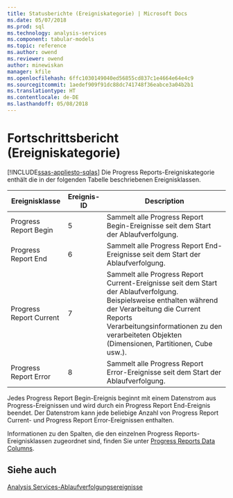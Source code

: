 ```yaml
---
title: Statusberichte (Ereigniskategorie) | Microsoft Docs
ms.date: 05/07/2018
ms.prod: sql
ms.technology: analysis-services
ms.component: tabular-models
ms.topic: reference
ms.author: owend
ms.reviewer: owend
author: minewiskan
manager: kfile
ms.openlocfilehash: 6ffc1030149040ed56855cd837c1e4664e64e4c9
ms.sourcegitcommit: 1aedef909f91dc88dc741748f36eabce3a04b2b1
ms.translationtype: HT
ms.contentlocale: de-DE
ms.lasthandoff: 05/08/2018
---
```

# <a name="progress-reports-event-category"></a>Fortschrittsbericht (Ereigniskategorie)
[!INCLUDE[ssas-appliesto-sqlas](../../includes/ssas-appliesto-sqlas.md)]
  Die Progress Reports-Ereigniskategorie enthält die in der folgenden Tabelle beschriebenen Ereignisklassen.  
  
|Ereignisklasse|Ereignis-ID|Description|  
|-----------------|--------------|-----------------|  
|Progress Report Begin|5|Sammelt alle Progress Report Begin-Ereignisse seit dem Start der Ablaufverfolgung.|  
|Progress Report End|6|Sammelt alle Progress Report End-Ereignisse seit dem Start der Ablaufverfolgung.|  
|Progress Report Current|7|Sammelt alle Progress Report Current-Ereignisse seit dem Start der Ablaufverfolgung. Beispielsweise enthalten während der Verarbeitung die Current Reports Verarbeitungsinformationen zu den verarbeiteten Objekten (Dimensionen, Partitionen, Cube usw.).|  
|Progress Report Error|8|Sammelt alle Progress Report Error-Ereignisse seit dem Start der Ablaufverfolgung.|  
  
 Jedes Progress Report Begin-Ereignis beginnt mit einem Datenstrom aus Progress-Ereignissen und wird durch ein Progress Report End-Ereignis beendet. Der Datenstrom kann jede beliebige Anzahl von Progress Report Current- und Progress Report Error-Ereignissen enthalten.  
  
 Informationen zu den Spalten, die den einzelnen Progress Reports-Ereignisklassen zugeordnet sind, finden Sie unter [Progress Reports Data Columns](../../analysis-services/trace-events/progress-reports-data-columns.md).  
  
## <a name="see-also"></a>Siehe auch  
 [Analysis Services-Ablaufverfolgungsereignisse](../../analysis-services/trace-events/analysis-services-trace-events.md)  
  
  
